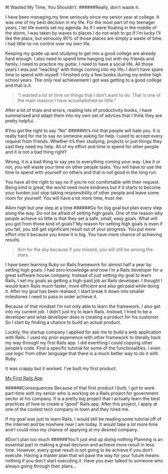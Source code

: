 #I Wasted My Time, You Shouldn’t.
######Really, don’t waste it.

I have been managing my time seriously since my senior year at college. It was one of my best decision in my life.
For the most part of my teenager years, I let life events set my agenda. As if I were floating in the middle of the storm, I was taken by waves to places I do not wish to go.If I’m lucky I’ll like the place, but  seriously 90% of those places are simply a waste of time. I had little-to-no control over my own life. 

Keeping my grade up and studying to get into a good college are already hard enough. I also need to spend time hanging out with my friends and family. I need to practice my guitar, I need to have a social life. All those years I was just “reacting” with things coming into my life. I don’t have spare time to spend with myself. I finished only a few books during my entire high school years. The only real achievement I got was getting to a good college and that is it.

>"I wasted a lot of time on things that I don’t want to do. That is one of the main reasons I have accomplished so little." 

After a lot of trials and errors, reading lots of productivity books, I have summarised and adapt them into my own set of advices that I think they are pretty helpful.

#You got the right to say “No”
######It’s not that people will hate you.
It is really hard for me to say no someone asking for help. I used to accept every request from friends. Whether it’s their studying, projects or just things they said they need my help. All of my effort and time is spend for other people and it is not a bad thing right?

Wrong, it is a bad thing to say yes to everything coming your way. Like it or not, you will waste your time on other people tasks. You will have to use the time to spend with yourself on others and that is not good in the long run.

You have all the right to say no if you’re not comfortable with their request. Being kind is great, the world need more kindness but if it starts to become your burden just stop taking responsibility of other people and leave some room for yourself. You will have a lot more time, trust me.

#Aim high but one step at a time
######Go for big goal but plan every step along the way.
Do not be afraid of setting high goals. One of the reason why people achieve so little is that they set a safe, small, easy goals. What will you got from those kind of goals? My reason for setting high goals is even if you fail, you still get significant result out of your progress. You put more effort into it because you know it is big. You have more chance of achieving results. 

>Aim for the sky because if you missed, you will still be among the stars.

I have been learning Ruby on Rails framework for almost half a year by setting high goals. I had zero knowledge and now I’m a Rails developer for a great software house company. Instead of just setting my goal to learn Rails, I set my goals as getting a high-paid job as Rails developer. I thought I would learn Rails much faster, more efficient and also get paid while doing it. After my goal has been realised, I start break it down into smaller milestones I need to pass in order achieve it.

Because of that mindset I’m not only able to learn the framework, I also get into my current job. I didn’t just try to learn Rails. Instead, I tried to be a developer and what developer does is creating a product for his customer. So I start by finding a chance to build an actual product. 

Luckily, the startup company I applied for ask me to build a web application with Rails. I used my prior experience with other framework to literally hack my way through my first Rails app. I did everthing I could copying other people’s code. Find a specific tutorial for some of the functionalities. I even use logic from other language that there is a much better way to do it with Ruby. 

It was crappy but it worked. I’ve built my first product.

[My First Rails App](https://github.com/vtno/clothstore)

######Consequences
Because of that first product I built, I got to work part-time with my senior who is working on a Rails project for government sector at his company. It is a pretty big project that I actually learn the best practices of how to create a “good” Rails app. After this project, I apply at one of the coolest tech company in town and they hired me.

If my goal was just to learn Rails, I would still be reading some tutorial off of the internet and be nowhere near I am today. It would take a lot more time and I could miss my chance of applying at my desired company.

#Don’t plan too much
######You’ll just end up doing nothing
Planning is an essential part in making a great decision and achieve more result in less time. However, every great result is not going to be achieve if you don’t execute. Having a master plan that wil pave the way for your future means nothing if you don't start executing it. Have you ever talked to someone who always going through their plans...
